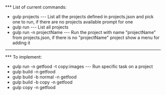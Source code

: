 *** List of current commands:

- gulp projects --- List all the projects defined in projects.json and pick one to run, if there are no projects available prompt for one
- gulp run --- List all projects
- gulp run -n projectName --- Run the project with name "projectName" from projects.json, if there is no "projectName" project show a menu for adding it

-------------------------
*** To implement:

- gulp run -n getfood -t copy:images --- Run specific task on a project
- gulp build -n getfood 
- gulp build -b normal -n getfood 
- gulp build -b copy -n getfood
- gulp copy -n getfood